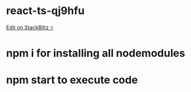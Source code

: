 # react-ts-qj9hfu

[Edit on StackBlitz ⚡️](https://stackblitz.com/edit/react-ts-qj9hfu)

# npm i for installing all nodemodules

# npm start to execute code
